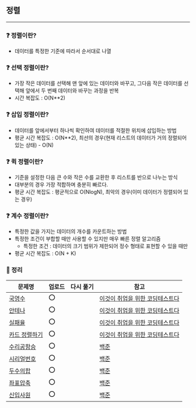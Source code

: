 ## 정렬
-----
### ❓ 정렬이란?
- 데이터를 특정한 기준에 따라서 순서대로 나열
### ❓ 선택 정렬이란?
- 가장 작은 데이터를 선택해 맨 앞에 있는 데이터와 바꾸고, 그다음 작은 데이터를 선택해 앞에서 두 번째 데이터와 바꾸는 과정을 반복
- 시간 복잡도 : O(N**2)
### ❓ 삽입 정렬이란?
- 데이터를 앞에서부터 하나씩 확인하여 데이터를 적절한 위치에 삽입하는 방법
- 평균 시간 복잡도 : O(N**2), 최선의 경우(현재 리스트의 데이터가 거의 정렬되어 있는 상태) - O(N)
### ❓ 퀵 정렬이란?
- 기준을 설정한 다음 큰 수와 작은 수를 교환한 후 리스트를 반으로 나누는 방식
- 대부분의 경우 가장 적합하며 충분히 빠르다.
- 평균 시간 복잡도 : 평균적으로 O(NlogN), 최악의 경우(이미 데이터가 정렬되어 있는 경우)
### ❓ 계수 정렬이란?
- 특정한 값을 가지는 데이터의 개수를 카운트하는 방법
- 특정한 조건이 부합할 때만 사용할 수 있지만 매우 빠른 정렬 알고리즘
  - 특정한 조건 : 데이터의 크기 범위가 제한되어 정수 형태로 표현할 수 있을 때만
- 평균 시간 복잡도 : O(N + K)
### 🔖 정리
|문제명|업로드|다시 풀기|참고|
|-----|----|----|----|
|[국영수](https://github.com/soocy0718/python/blob/main/coding_study/Sorting/%EC%9D%B4%EC%BD%94%ED%85%8C_23_%EA%B5%AD%EC%98%81%EC%88%98_0310.py)|⭕||[이것이 취업을 위한 코딩테스트다](https://github.com/ndb796/python-for-coding-test) |
|[안테나](https://github.com/soocy0718/python/blob/main/coding_study/Sorting/%EC%9D%B4%EC%BD%94%ED%85%8C_24_%EC%95%88%ED%85%8C%EB%82%98_0310.py)|⭕||[이것이 취업을 위한 코딩테스트다](https://github.com/ndb796/python-for-coding-test) |
|[실패율](https://github.com/soocy0718/python/blob/main/coding_study/Sorting/%EC%9D%B4%EC%BD%94%ED%85%8C_25_%EC%8B%A4%ED%8C%A8%EC%9C%A8_0310.py)|⭕||[이것이 취업을 위한 코딩테스트다](https://github.com/ndb796/python-for-coding-test) |
|[카드 정렬하기](https://github.com/soocy0718/python/blob/main/coding_study/Sorting/%EC%9D%B4%EC%BD%94%ED%85%8C_26_%EC%B9%B4%EB%93%9C%20%EC%A0%95%EB%A0%AC%ED%95%98%EA%B8%B0_0310.py)|⭕||[이것이 취업을 위한 코딩테스트다](https://github.com/ndb796/python-for-coding-test) |
|[수리공항승](https://github.com/soocy0718/python/blob/main/coding_study/Sorting/%EB%B0%B1%EC%A4%80_1449_%EC%88%98%EB%A6%AC%EA%B3%B5%ED%95%AD%EC%8A%B9_0310.py)|⭕||[백준](https://www.acmicpc.net/problem/1449) |
|[시리얼번호](https://github.com/soocy0718/python/blob/main/coding_study/Sorting/%EB%B0%B1%EC%A4%80_1431_%EC%8B%9C%EB%A6%AC%EC%96%BC%EB%B2%88%ED%98%B8_0310.py)|⭕||[백준](https://www.acmicpc.net/problem/1431) |
|[두수의합](https://github.com/soocy0718/python/blob/main/coding_study/Sorting/%EB%B0%B1%EC%A4%80_3273_%EB%91%90%EC%88%98%EC%9D%98%ED%95%A9_0310.py)|⭕||[백준](https://www.acmicpc.net/problem/3273) |
|[좌표압축](https://github.com/soocy0718/python/blob/main/coding_study/Sorting/%EB%B0%B1%EC%A4%80_18870_%EC%A2%8C%ED%91%9C%EC%95%95%EC%B6%95_0310.py)|⭕||[백준](https://www.acmicpc.net/problem/18870) |
|[신입사원](https://github.com/soocy0718/python/blob/main/coding_study/Sorting/%EB%B0%B1%EC%A4%80_1946_%EC%8B%A0%EC%9E%85%EC%82%AC%EC%9B%90_0310.py)|⭕||[백준](https://www.acmicpc.net/problem/1946) |